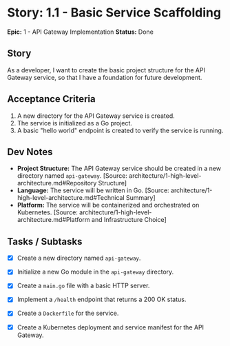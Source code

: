 
# Story: 1.1 - Basic Service Scaffolding

**Epic:** 1 - API Gateway Implementation
**Status:** Done

## Story

As a developer, I want to create the basic project structure for the API Gateway service, so that I have a foundation for future development.

## Acceptance Criteria

1.  A new directory for the API Gateway service is created.
2.  The service is initialized as a Go project.
3.  A basic "hello world" endpoint is created to verify the service is running.

## Dev Notes

*   **Project Structure:** The API Gateway service should be created in a new directory named `api-gateway`. [Source: architecture/1-high-level-architecture.md#Repository Structure]
*   **Language:** The service will be written in Go. [Source: architecture/1-high-level-architecture.md#Technical Summary]
*   **Platform:** The service will be containerized and orchestrated on Kubernetes. [Source: architecture/1-high-level-architecture.md#Platform and Infrastructure Choice]

## Tasks / Subtasks

*   [x] Create a new directory named `api-gateway`.
*   [x] Initialize a new Go module in the `api-gateway` directory.
*   [x] Create a `main.go` file with a basic HTTP server.
*   [x] Implement a `/health` endpoint that returns a 200 OK status.
*   [x] Create a `Dockerfile` for the service.
*   [x] Create a Kubernetes deployment and service manifest for the API Gateway.

